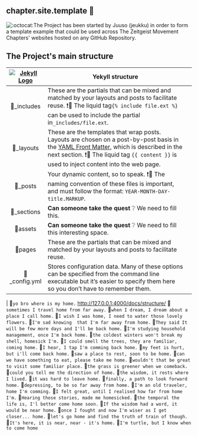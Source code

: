 ## chapter.site.template 🚪 
![:octocat:](https://assets-cdn.github.com/images/icons/emoji/octocat.png ":octocat:")The Project has been started by Juuso (jeukku) in order to form a template example that could be used across The Zeitgeist Movement Chapters' websites hosted on any GitHub Repository.

## The Project's main structure

| [![Jekyll Logo](http://u.cubeupload.com/boqsc/jekyll.png)](http://127.0.0.1:4000/) | Yekyll structure  | |
|:-:|-|-|
| 📂_includes | These are the partials that can be mixed and matched by your layouts and posts to facilitate reuse. ❗️🚩 The liquid tag`{% include file.ext %}` can be used to include the partial in`_includes/file.ext`. |
| 📂_layouts | These are the templates that wrap posts. Layouts are chosen on a post-by-post basis in the [YAML Front Matter](http://127.0.0.1:4000/docs/frontmatter/), which is described in the next section. ❗️🚩 The liquid tag `{{ content }}` is used to inject content into the web page. |
| 📂_posts | Your dynamic content, so to speak. ❗️🚩 The naming convention of these files is important, and must follow the format: `YEAR-MONTH-DAY-title.MARKUP`. |
| 📂_sections | **Can someone take the quest** ❔ We need to fill this. |
| 📂assets | **Can someone take the quest** ❔ We need to fill this interesting space. |
| 📂pages | These are the partials that can be mixed and matched by your layouts and posts to facilitate reuse.  |
| 📄_config.yml | Stores configuration data. Many of these options can be specified from the command line executable but it’s easier to specify them here so you don’t have to remember them.
 |
🐢`yo bro where is my home.` http://127.0.0.1:4000/docs/structure/
🐢`sometimes I travel home from far away.`
🐢`when I dream, I dream about a place I call home.`
🐢`I wish I was home, I need to water those lovely flowers.`
🐢`I'm sad knowing  that I'm far away from home.`
🐢`They said It will be few more days and I'll be back home.`
🐢`I'm studying household management, once I'm back home.`
🐢`the coldest winters won't break my shell, homesick I'm.`
🐢`I could smell the trees, they are familiar, coming home.`
🐢`I hear, I tap I'm comming back home.`
🐢`my feet is hurt, but i'll come back home.`
🐢`saw a place to rest, soon to be home.`
🐢`can we have something to eat, please take me home.`
🐢`wouldn't that be great to visit some familiar place.`
🐢`the grass is greener when we comeback.`
🐢`could you tell me the direction of home.`
🐢`the wisdom, it rests where I lived.`
🐢`it was hard to leave home.`
🐢`finally, a path to look forward home.`
🐢`depressing, to be so far away from home.`
🐢`I'm an old traveler, home I'm comming.`
🐢`I felt great, until I realised how far from home I'm.`
🐢`Hearing those stories, made me homesicked.`
🐢`the temporal the life is, I'l better come home soon.`
🐢`If the wisdom had a word, it would be near home.`
🐢`once I fought and now I'm wiser as I get closer... home.`
🐢`let's go home and find the truth of train of though.`
🐢`It's here, it is near, near - it's home.`
🐢`I'm turtle, but I know when to come home`



